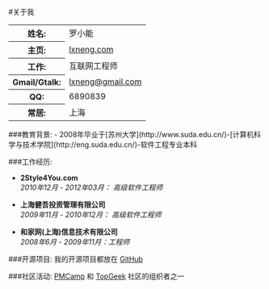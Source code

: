 #关于我
<table>
	<tr>
        <th>姓名:</th>
        <td>罗小能</td>
    </tr>
    <tr>
        <th>主页:</th>
        <td><a href="http://lxneng.com/">lxneng.com</a></td>
    </tr>
    <tr valign="top">
        <th>工作:</th>
        <td>互联网工程师</td>
    </tr>
	<tr>
        <th>Gmail/Gtalk:</th>
        <td><a href="mailto:lxneng@gmail.com">lxneng@gmail.com</a></td>
    </tr>
    <tr>
        <th>QQ:</th>
        <td>6890839</td>
    </tr>
    <tr>
        <th>常居:</th>
        <td>上海</td>
    </tr>
</table>
###教育背景:
- 2008年毕业于[苏州大学](http://www.suda.edu.cn/)-[计算机科学与技术学院](http://eng.suda.edu.cn/)-软件工程专业本科

###工作经历:
- **2Style4You.com**  
*2010年12月 - 2012年03月： 高级软件工程师*

- **上海健吾投资管理有限公司**  
*2009年11月 - 2010年12月： 高级软件工程师* 

- **和家网(上海)信息技术有限公司**  
*2008年6月 - 2009年11月：工程师*

###开源项目:
我的开源项目都放在 [GitHub](https://github.com/lxneng)

###社区活动:
[PMCamp](http://pmcamp.org) 和 [TopGeek](http://topgeek.org) 社区的组织者之一
